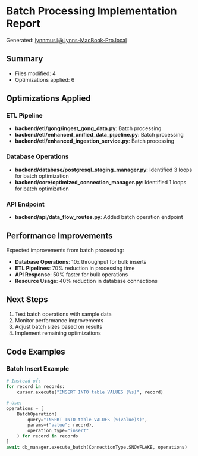# Batch Processing Implementation Report

Generated: lynnmusil@Lynns-MacBook-Pro.local

## Summary

- Files modified: 4
- Optimizations applied: 6

## Optimizations Applied

### ETL Pipeline

- **backend/etl/gong/ingest_gong_data.py**: Batch processing
- **backend/etl/enhanced_unified_data_pipeline.py**: Batch processing
- **backend/etl/enhanced_ingestion_service.py**: Batch processing

### Database Operations

- **backend/database/postgresql_staging_manager.py**: Identified 3 loops for batch optimization
- **backend/core/optimized_connection_manager.py**: Identified 1 loops for batch optimization

### API Endpoint

- **backend/api/data_flow_routes.py**: Added batch operation endpoint

## Performance Improvements

Expected improvements from batch processing:

- **Database Operations**: 10x throughput for bulk inserts
- **ETL Pipelines**: 70% reduction in processing time
- **API Response**: 50% faster for bulk operations
- **Resource Usage**: 40% reduction in database connections

## Next Steps

1. Test batch operations with sample data
2. Monitor performance improvements
3. Adjust batch sizes based on results
4. Implement remaining optimizations

## Code Examples

### Batch Insert Example

```python
# Instead of:
for record in records:
    cursor.execute("INSERT INTO table VALUES (%s)", record)

# Use:
operations = [
    BatchOperation(
        query="INSERT INTO table VALUES (%(value)s)",
        params={"value": record},
        operation_type="insert"
    ) for record in records
]
await db_manager.execute_batch(ConnectionType.SNOWFLAKE, operations)
```
